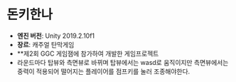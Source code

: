# 돈키한나

- **엔진 버전**: Unity 2019.2.10f1
- **장르**: 캐주얼 탄막게임
- **제2회 GGC 게임잼에 참가하여 개발한 게임프로젝트
- 라운드마다 탑뷰와 측면뷰로 바뀌며 탑뷰에서는 wasd로 움직이지만 측면뷰에서는 중력이 적용되어 떨어지는 플레이어를 점프키를 눌러 조종해야한다.
